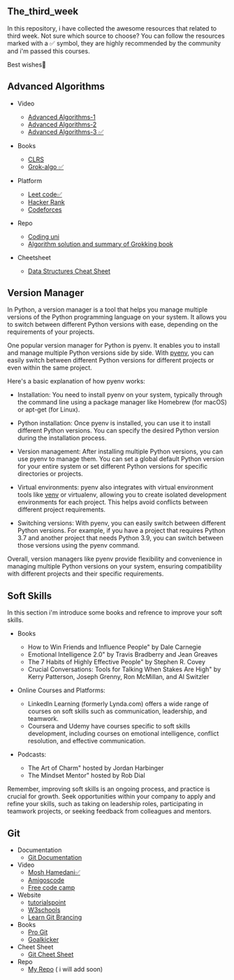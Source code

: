 ## The_third_week
In this repository, i have collected the awesome resources that related to third week. Not sure which source to choose? You can follow the resources marked with a ✅ symbol, they are highly recommended by the community and i'm passed this courses.

Best wishes🌹

## Advanced Algorithms
- Video
    - [Advanced Algorithms-1](https://www.youtube.com/watch?v=mVeJgJwvpNY)
    - [Advanced Algorithms-2](https://www.datacamp.com/completed/statement-of-accomplishment/course/3393e27d364042a34d72cc75179332eaa789b753)
    - [Advanced Algorithms-3 ✅](https://maktabkhooneh.org/course/189-%D8%B7%D8%B1%D8%A7%D8%AD%DB%8C-%D8%A7%D9%84%DA%AF%D9%88%D8%B1%DB%8C%D8%AA%D9%85-mk189/)

- Books
    - [CLRS](https://www.konkurcomputer.ir/computer-books/book/%D8%AF%D8%A7%D9%86%D9%84%D9%88%D8%AF-%DA%A9%D8%AA%D8%A7%D8%A8-%D8%B3%D8%A7%D8%AE%D8%AA%D9%85%D8%A7%D9%86-%D8%AF%D8%A7%D8%AF%D9%87-clrs.html)
    - [Grok-algo ✅](https://jadi.net/wp-content/uploads/grok-algor.pdf)
  
- Platform
  - [Leet code✅](https://leetcode.com/)
  - [Hacker Rank](https://www.hackerrank.com/)
  - [Codeforces](https://codeforces.com/)
- Repo
  - [Coding uni](https://github.com/jwasham/coding-interview-university)
  - [Algorithm solution and summary of Grokking book](https://github.com/msdundar/notes-algorithms)
- Cheetsheet
  - [Data Structures Cheat Sheet](https://intellipaat.com/mediaFiles/2019/02/Python-Data-structures-cheat-sheet.pdf)


## Version Manager
In Python, a version manager is a tool that helps you manage multiple versions of the Python programming language on your system. It allows you to switch between different Python versions with ease, depending on the requirements of your projects.

One popular version manager for Python is pyenv. It enables you to install and manage multiple Python versions side by side. With [pyenv](https://github.com/pyenv/pyenv), you can easily switch between different Python versions for different projects or even within the same project.

Here's a basic explanation of how pyenv works:

- Installation: You need to install pyenv on your system, typically through the command line using a package manager like Homebrew (for macOS) or apt-get (for Linux).

- Python installation: Once pyenv is installed, you can use it to install different Python versions. You can specify the desired Python version during the installation process.

- Version management: After installing multiple Python versions, you can use pyenv to manage them. You can set a global default Python version for your entire system or set different Python versions for specific directories or projects.

- Virtual environments: pyenv also integrates with virtual environment tools like [venv](https://docs.python.org/3/library/venv.html) or virtualenv, allowing you to create isolated development environments for each project. This helps avoid conflicts between different project requirements.

- Switching versions: With pyenv, you can easily switch between different Python versions. For example, if you have a project that requires Python 3.7 and another project that needs Python 3.9, you can switch between those versions using the pyenv command.

Overall, version managers like pyenv provide flexibility and convenience in managing multiple Python versions on your system, ensuring compatibility with different projects and their specific requirements.

## Soft Skills
In this section i'm introduce some books and refrence to improve your soft skills.
- Books
    - How to Win Friends and Influence People" by Dale Carnegie
    - Emotional Intelligence 2.0" by Travis Bradberry and Jean Greaves
    - The 7 Habits of Highly Effective People" by Stephen R. Covey
    - Crucial Conversations: Tools for Talking When Stakes Are High" by Kerry Patterson, Joseph Grenny, Ron McMillan, and Al Switzler

- Online Courses and Platforms:
    - LinkedIn Learning (formerly Lynda.com) offers a wide range of courses on soft skills such as communication, leadership, and teamwork.
    - Coursera and Udemy have courses specific to soft skills development, including courses on emotional intelligence, conflict resolution, and effective communication.
 
- Podcasts:
    - The Art of Charm" hosted by Jordan Harbinger 
    - The Mindset Mentor" hosted by Rob Dial

Remember, improving soft skills is an ongoing process, and practice is crucial for growth. Seek opportunities within your company to apply and refine your skills, such as taking on leadership roles, participating in teamwork projects, or seeking feedback from colleagues and mentors.

## Git
- Documentation
    - [Git Documentation](https://git-scm.com/docs)
- Video
    - [Mosh Hamedani✅](https://codewithmosh.com/p/the-ultimate-git-course)
    - [Amigoscode](https://www.youtube.com/watch?v=3fUbBnN_H2c)
    - [Free code camp](https://www.youtube.com/watch?v=RGOj5yH7evk)
- Website
    - [tutorialspoint](https://www.tutorialspoint.com/git/index.htm)
    - [W3schools](https://www.w3schools.com/git/)
    - [Learn Git Brancing](https://learngitbranching.js.org/)
- Books
    - [Pro Git](https://git-scm.com/book/en/)
    - [Goalkicker](https://books.goalkicker.com/GitBook/)
- Cheet Sheet
    - [Git Cheet Sheet](https://wac-cdn.atlassian.com/dam/jcr:e7e22f25-bba2-4ef1-a197-53f46b6df4a5/SWTM-2088_Atlassian-Git-Cheatsheet.pdf?cdnVersion=353)
- Repo
    - [My Repo]()
( i will add soon)
      
